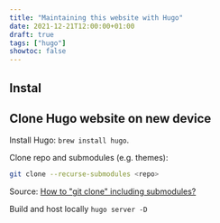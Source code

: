 ```yaml
---
title: "Maintaining this website with Hugo"
date: 2021-12-21T12:00:00+01:00
draft: true
tags: ["hugo"]
showtoc: false
---
```


## Instal

## Clone Hugo website on new device

Install Hugo: `brew install hugo`.

Clone repo and submodules (e.g. themes):

```bash
git clone --recurse-submodules <repo>
```

Source: [How to "git clone" including submodules?](https://stackoverflow.com/questions/3796927/how-to-git-clone-including-submodules)

Build and host locally `hugo server -D`
